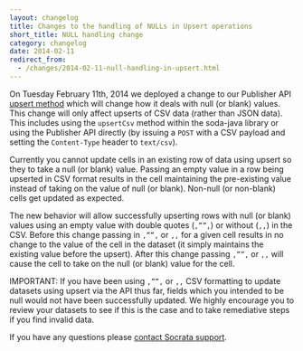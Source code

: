 ```yaml
---
layout: changelog
title: Changes to the handling of NULLs in Upsert operations 
short_title: NULL handling change
category: changelog
date: 2014-02-11
redirect_from:
  - /changes/2014-02-11-null-handling-in-upsert.html
---
```


On Tuesday February 11th, 2014 we deployed a change to our Publisher API [upsert method](/publishers/upsert.html) which will change how it deals with null (or blank) values. This change will only affect upserts of CSV data (rather than JSON data). This includes using the `upsertCsv` method within the soda-java library or using the Publisher API directly (by issuing a `POST` with a CSV payload and setting the `Content-Type` header to `text/csv`).

Currently you cannot update cells in an existing row of data using upsert so they to take a null (or blank) value. Passing an empty value in a row being upserted in CSV format results in the cell maintaining the pre-existing value instead of taking on the value of null (or blank). Non-null (or non-blank) cells get updated as expected.

The new behavior will allow successfully upserting rows with null (or blank) values using an empty value with double quotes (`,””,`) or without (`,,`) in the CSV. Before this change passing in `,””,` or `,,` for a given cell results in no change to the value of the cell in the dataset (it simply maintains the existing value before the upsert). After this change passing `,””,` or `,,` will cause the cell to take on the null (or blank) value for the cell. 

IMPORTANT: If you have been using `,””,` or `,,` CSV formatting to update datasets using upsert via the API thus far, fields which you intended to be null would not have been successfully updated. We highly encourage you to review your datasets to see if this is the case and to take remediative steps if you find invalid data.

If you have any questions please [contact Socrata support](http://support.socrata.com/anonymous_requests/new).
